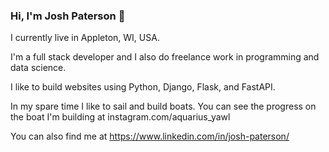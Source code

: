 ### Hi, I'm Josh Paterson 👋

I currently live in Appleton, WI, USA. 

I'm a full stack developer and I also do freelance work in programming and data science.

I like to build websites using Python, Django, Flask, and FastAPI.

In my spare time I like to sail and build boats. You can see the progress on the boat I'm building at instagram.com/aquarius_yawl

You can also find me at https://www.linkedin.com/in/josh-paterson/
